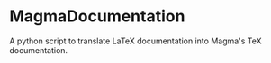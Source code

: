 # MagmaDocumentation
A python script to translate LaTeX documentation into Magma's TeX documentation.
